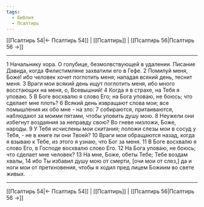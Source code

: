 ```yaml
---
tags:
  - Библия
  - Псалтирь
---
```

[[Псалтирь 54|← Псалтирь 54]] | [[Псалтирь]] | [[Псалтирь 56|Псалтирь 56 →]]

---
1 Начальнику хора. О голубице, безмолвствующей в удалении. Писание Давида, когда Филистимляне захватили его в Гефе.
2 Помилуй меня, Боже! ибо человек хочет поглотить меня; нападая всякий день, теснит меня.
3 Враги мои всякий день ищут поглотить меня, ибо много восстающих на меня, о, Всевышний!
4 Когда я в страхе, на Тебя я уповаю.
5 В Боге восхвалю я слово Его; на Бога уповаю, не боюсь; что сделает мне плоть?
6 Всякий день извращают слова мои; все помышления их обо мне - на зло:
7 собираются, притаиваются, наблюдают за моими пятами, чтобы уловить душу мою.
8 Неужели они избегнут воздаяния за неправду свою? Во гневе низложи, Боже, народы.
9 У Тебя исчислены мои скитания; положи слезы мои в сосуд у Тебя, - не в книге ли они Твоей?
10 Враги мои обращаются назад, когда я взываю к Тебе, из этого я узнаю, что Бог за меня.
11 В Боге восхвалю я слово Его, в Господе восхвалю слово Его.
12 На Бога уповаю, не боюсь; что сделает мне человек?
13 На мне, Боже, обеты Тебе; Тебе воздам хвалы,
14 ибо Ты избавил душу мою от смерти, [очи мои от слез,] да и ноги мои от преткновения, чтобы я ходил пред лицем Божиим во свете живых.

---
[[Псалтирь 54|← Псалтирь 54]] | [[Псалтирь]] | [[Псалтирь 56|Псалтирь 56 →]]